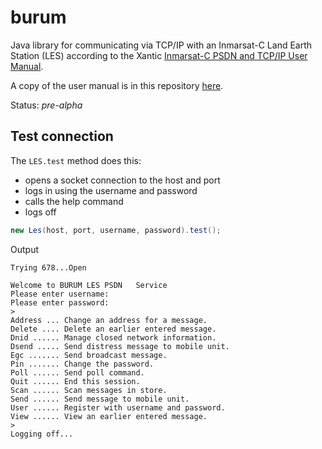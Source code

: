 burum
============
Java library for communicating via TCP/IP with an Inmarsat-C Land Earth Station (LES) according to the Xantic [Inmarsat-C PSDN and TCP/IP User Manual](http://www.xantic.net/internet/files/products/inmarsat/inmarsat_c/support_docs/Inm-C%20PSDN-TCP-IP%20Mnl%20V1.pdf).

A copy of the user manual is in this repository [here](https://github.com/amsa-code/burum/raw/master/src/docs/Inm-C%20PSDN-TCP-IP%20Mnl%20V1.pdf).

Status: *pre-alpha*

Test connection
-----------------
The `LES.test` method does this:
* opens a socket connection to the host and port
* logs in using the username and password
* calls the help command 
* logs off

```java
new Les(host, port, username, password).test();
```
Output
```
Trying 678...Open

Welcome to BURUM LES PSDN   Service
Please enter username: 
Please enter password: 
> 
Address ... Change an address for a message.
Delete .... Delete an earlier entered message.
Dnid ...... Manage closed network information.
Dsend ..... Send distress message to mobile unit.
Egc ....... Send broadcast message.
Pin ....... Change the password.
Poll ...... Send poll command.
Quit ...... End this session.
Scan ...... Scan messages in store.
Send ...... Send message to mobile unit.
User ...... Register with username and password.
View ...... View an earlier entered message.
> 
Logging off...
```

